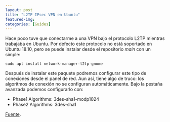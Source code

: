 ```yaml
---
layout: post
title: "L2TP IPsec VPN en Ubuntu"
featured-img:
categories: [Guides]
---
```


Hace poco tuve que conectarme a una VPN bajo el protocolo L2TP mientras trabajaba en Ubuntu. Por defecto este protocolo no está soportado en Ubuntu 18.10, pero se puede instalar desde el repositorio _main_ con un simple:

```
sudo apt install network-manager-l2tp-gnome
```

Después de instalar este paquete podremos configurar este tipo de conexiones desde el panel de red. Aun así, tiene algo de truco: los algoritmos de conexión no se configuran automáticamente. Bajo la pestaña avanzada podemos configurarlo con:

 - Phase1 Algorithms: 3des-sha1-modp1024
 - Phase2 Algorithms: 3des-sha1

[Fuente](https://blog.valerauko.net/2018/05/19/ubuntu-18-04-l2tp-ipsec-vpn/).
